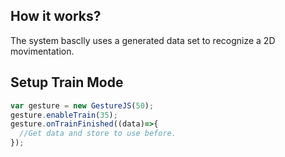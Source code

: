 
## How it works?
The system basclly uses a generated data set to recognize a 2D movimentation.

## Setup Train Mode
```javascript
var gesture = new GestureJS(50);
gesture.enableTrain(35);
gesture.onTrainFinished((data)=>{
  //Get data and store to use before.
});
```

